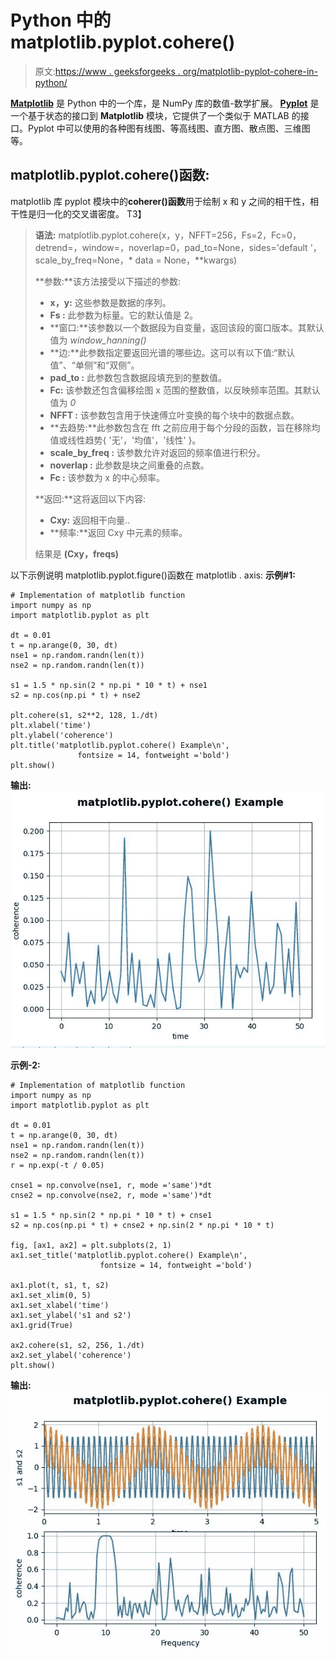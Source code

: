 # Python 中的 matplotlib.pyplot.cohere()

> 原文:[https://www . geeksforgeeks . org/matplotlib-pyplot-cohere-in-python/](https://www.geeksforgeeks.org/matplotlib-pyplot-cohere-in-python/)

**[Matplotlib](https://www.geeksforgeeks.org/python-introduction-matplotlib/)** 是 Python 中的一个库，是 NumPy 库的数值-数学扩展。 **[Pyplot](https://www.geeksforgeeks.org/pyplot-in-matplotlib/)** 是一个基于状态的接口到 **Matplotlib** 模块，它提供了一个类似于 MATLAB 的接口。Pyplot 中可以使用的各种图有线图、等高线图、直方图、散点图、三维图等。

## matplotlib.pyplot.cohere()函数:

matplotlib 库 pyplot 模块中的**coherer()函数**用于绘制 x 和 y 之间的相干性，相干性是归一化的交叉谱密度。
T3】

> **语法:** matplotlib.pyplot.cohere(x，y，NFFT=256，Fs=2，Fc=0，detrend=，window=，noverlap=0，pad_to=None，sides='default '，scale_by_freq=None，* data = None，**kwargs)
> 
> **参数:**该方法接受以下描述的参数:
> 
> *   **x，y:** 这些参数是数据的序列。
> *   **Fs :** 此参数为标量。它的默认值是 2。
> *   **窗口:**该参数以一个数据段为自变量，返回该段的窗口版本。其默认值为 *window_hanning()*
> *   **边:**此参数指定要返回光谱的哪些边。这可以有以下值:“默认值”、“单侧”和“双侧”。
> *   **pad_to :** 此参数包含数据段填充到的整数值。
> *   **Fc:** 该参数还包含偏移绘图 x 范围的整数值，以反映频率范围。其默认值为 *0*
> *   **NFFT :** 该参数包含用于快速傅立叶变换的每个块中的数据点数。
> *   **去趋势:**此参数包含在 fft 之前应用于每个分段的函数，旨在移除均值或线性趋势{ '无'，'均值'，'线性' }。
> *   **scale_by_freq :** 该参数允许对返回的频率值进行积分。
> *   **noverlap :** 此参数是块之间重叠的点数。
> *   **Fc :** 该参数为 x 的中心频率。
> 
> **返回:**这将返回以下内容:
> 
> *   **Cxy:** 返回相干向量..
> *   **频率:**返回 Cxy 中元素的频率。
> 
> 结果是 **(Cxy，freqs)**

以下示例说明 matplotlib.pyplot.figure()函数在 matplotlib . axis:
**示例#1:**

```
# Implementation of matplotlib function
import numpy as np
import matplotlib.pyplot as plt

dt = 0.01
t = np.arange(0, 30, dt)
nse1 = np.random.randn(len(t))
nse2 = np.random.randn(len(t))

s1 = 1.5 * np.sin(2 * np.pi * 10 * t) + nse1
s2 = np.cos(np.pi * t) + nse2

plt.cohere(s1, s2**2, 128, 1./dt)
plt.xlabel('time')
plt.ylabel('coherence')
plt.title('matplotlib.pyplot.cohere() Example\n', 
               fontsize = 14, fontweight ='bold')
plt.show()
```

**输出:**
![](img/aac41b46ac9bd0b62814fd5dcd41fcd1.png)

**示例-2:**

```
# Implementation of matplotlib function
import numpy as np
import matplotlib.pyplot as plt

dt = 0.01
t = np.arange(0, 30, dt)
nse1 = np.random.randn(len(t))
nse2 = np.random.randn(len(t))
r = np.exp(-t / 0.05)

cnse1 = np.convolve(nse1, r, mode ='same')*dt
cnse2 = np.convolve(nse2, r, mode ='same')*dt

s1 = 1.5 * np.sin(2 * np.pi * 10 * t) + cnse1
s2 = np.cos(np.pi * t) + cnse2 + np.sin(2 * np.pi * 10 * t)

fig, [ax1, ax2] = plt.subplots(2, 1)
ax1.set_title('matplotlib.pyplot.cohere() Example\n', 
                    fontsize = 14, fontweight ='bold')

ax1.plot(t, s1, t, s2)
ax1.set_xlim(0, 5)
ax1.set_xlabel('time')
ax1.set_ylabel('s1 and s2')
ax1.grid(True)

ax2.cohere(s1, s2, 256, 1./dt)
ax2.set_ylabel('coherence')
plt.show()
```

**输出:**
![](img/a3a0e9acdc51cd13d3a3d3f2702faba4.png)